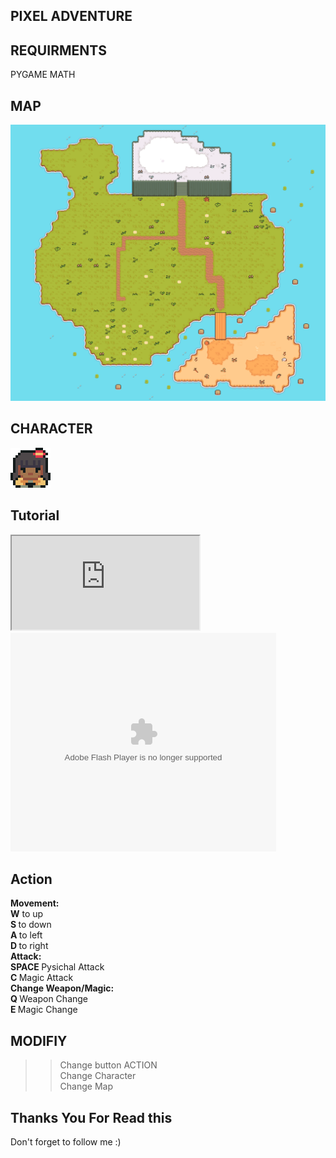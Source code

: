 ## PIXEL ADVENTURE

## REQUIRMENTS
PYGAME
MATH

## MAP
![Alt text](https://github.com/JonathanZefanya/Game-Pixel-Adventure/blob/main/graphics/tilemap/ground.png)

## CHARACTER
![Alt text](https://github.com/JonathanZefanya/Game-Pixel-Adventure/blob/main/graphics/test/player.png)

## Tutorial
<iframe src="https://youtu.be/QU1pPzEGrqw?si=YSu4Gwonx6nLOfjh"> </iframe>
<object width="425" height="350">
  <param name="movie" value="http://www.youtube.com/user/wwwLoveWatercom?v=BTRN1YETpyg" />
  <param name="wmode" value="transparent" />
  <embed src="https://youtu.be/QU1pPzEGrqw?si=YSu4Gwonx6nLOfjh"
         type="application/x-shockwave-flash"
         wmode="transparent" width="425" height="350" />
</object>

## Action
<b> Movement: </b> <br>
<b>W</b> to up <br>
<b>S </b> to down <br>
<b> A </b> to left <br>
<b> D </b> to right <br>
<b> Attack: </b> <br>
<b> SPACE </b> Pysichal Attack <br>
<b> C </b> Magic Attack <br>
<b> Change Weapon/Magic: </b> <br>
<b> Q </b> Weapon Change <br>
<b> E </b> Magic Change <br>

## MODIFIY 
>> Change button ACTION <br>
>> Change Character <br>
>> Change Map <br>

## Thanks You For Read this
Don't forget to follow me :)